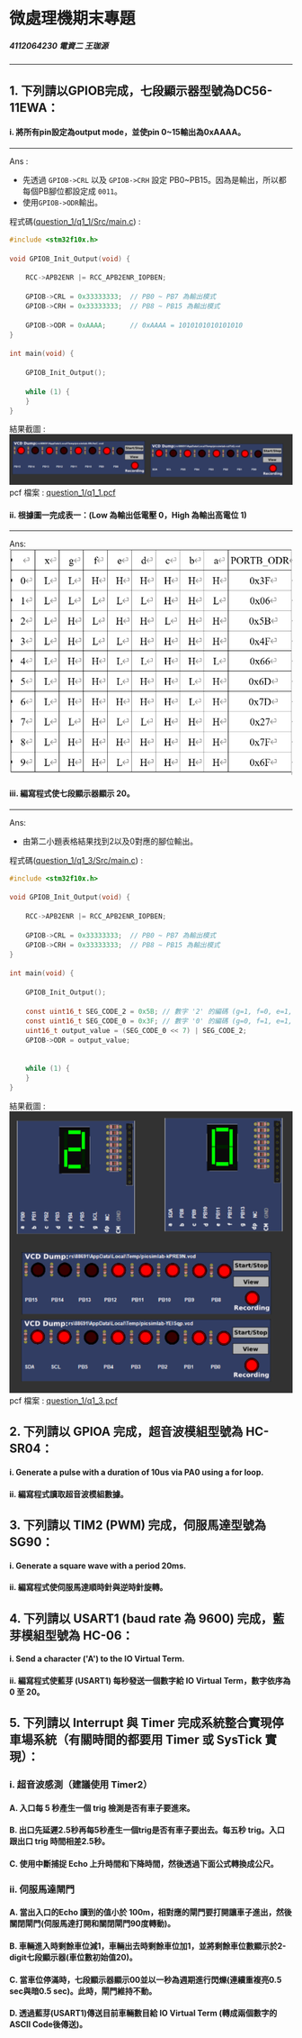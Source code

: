 # 微處理機期末專題
##### 4112064230 電資二 王珈源
---
## 1. 下列請以GPIOB完成，七段顯示器型號為DC56-11EWA：
#### i. 將所有pin設定為output mode，並使pin 0~15輸出為0xAAAA。
---
Ans :
* 先透過 ```GPIOB->CRL``` 以及 ```GPIOB->CRH``` 設定 PB0~PB15。因為是輸出，所以都每個PB腳位都設定成 `0011`。
* 使用`GPIOB->ODR`輸出。

程式碼([question_1/q1_1/Src/main.c](question_1/q1_1/Src/main.c)) :
```c
#include <stm32f10x.h>

void GPIOB_Init_Output(void) {

    RCC->APB2ENR |= RCC_APB2ENR_IOPBEN;

    GPIOB->CRL = 0x33333333;  // PB0 ~ PB7 為輸出模式
    GPIOB->CRH = 0x33333333;  // PB8 ~ PB15 為輸出模式

    GPIOB->ODR = 0xAAAA;      // 0xAAAA = 1010101010101010
}

int main(void) {

    GPIOB_Init_Output();

    while (1) {
    }
}
```
結果截圖 : ![q1-1](question_1/q1_1.png)
pcf 檔案 : [question_1/q1_1.pcf](question_1/q1_1.pcf)

#### ii. 根據圖一完成表一：(Low 為輸出低電壓 0，High 為輸出高電位 1)
---
Ans:
![](question_1/q1_2.png)

#### iii. 編寫程式使七段顯示器顯示 20。
---
Ans:
* 由第二小題表格結果找到2以及0對應的腳位輸出。

程式碼([question_1/q1_3/Src/main.c](question_1/q1_3/Src/main.c)) :
```c
#include <stm32f10x.h>

void GPIOB_Init_Output(void) {

    RCC->APB2ENR |= RCC_APB2ENR_IOPBEN;

    GPIOB->CRL = 0x33333333;  // PB0 ~ PB7 為輸出模式
    GPIOB->CRH = 0x33333333;  // PB8 ~ PB15 為輸出模式
}

int main(void) {

    GPIOB_Init_Output();

    const uint16_t SEG_CODE_2 = 0x5B; // 數字 '2' 的編碼 (g=1, f=0, e=1, d=1, c=0, b=1, a=1)
    const uint16_t SEG_CODE_0 = 0x3F; // 數字 '0' 的編碼 (g=0, f=1, e=1, d=1, c=1, b=1, a=1)
    uint16_t output_value = (SEG_CODE_0 << 7) | SEG_CODE_2;
    GPIOB->ODR = output_value;


    while (1) {
    }
}
```
結果截圖 : ![](question_1/q1_3.png)
pcf 檔案 : [question_1/q1_3.pcf](question_1/q1_3.pcf)

## 2. 下列請以 GPIOA 完成，超音波模組型號為 HC-SR04：
#### i. Generate a pulse with a duration of 10us via PA0 using a for loop.
#### ii. 編寫程式讀取超音波模組數據。

## 3. 下列請以 TIM2 (PWM) 完成，伺服馬達型號為 SG90：
#### i. Generate a square wave with a period 20ms.
#### ii. 編寫程式使伺服馬達順時針與逆時針旋轉。

## 4. 下列請以 USART1 (baud rate 為 9600) 完成，藍芽模組型號為 HC-06：
#### i. Send a character ('A') to the IO Virtual Term.
#### ii. 編寫程式使藍芽 (USART1) 每秒發送一個數字給 IO Virtual Term，數字依序為 0 至 20。

## 5. 下列請以 Interrupt 與 Timer 完成系統整合實現停車場系統（有關時間的都要用 Timer 或 SysTick 實現）：
### i. 超音波感測（建議使用 Timer2）
#### A. 入口每 5 秒產生一個 trig 檢測是否有車子要進來。
#### B. 出口先延遲2.5秒再每5秒產生一個trig是否有車子要出去。每五秒 trig。入口跟出口 trig 時間相差2.5秒。
#### C. 使用中斷捕捉 Echo 上升時間和下降時間，然後透過下面公式轉換成公尺。

### ii.	伺服馬達閘門
#### A. 當出入口的Echo 讀到的值小於 100m，相對應的閘門要打開讓車子進出，然後關閉閘門(伺服馬達打開和關閉閘門90度轉動)。
#### B. 車輛進入時剩餘車位減1，車輛出去時剩餘車位加1，並將剩餘車位數顯示於2-digit七段顯示器(車位數初始值20)。
#### C. 當車位停滿時，七段顯示器顯示00並以一秒為週期進行閃爍(連續重複亮0.5 sec與暗0.5 sec)。此時，閘門維持不動。
#### D. 透過藍芽(USART1)傳送目前車輛數目給 IO Virtual Term (轉成兩個數字的ASCII Code後傳送)。